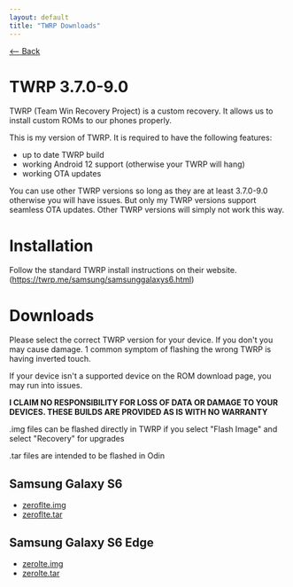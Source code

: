 ```yaml
---
layout: default
title: "TWRP Downloads"
---
```

[ <-- Back](/)

# TWRP 3.7.0-9.0
TWRP (Team Win Recovery Project) is a custom recovery. It allows us to install custom ROMs to our phones properly. 

This is my version of TWRP. It is required to have the following features:
- up to date TWRP build
- working Android 12 support (otherwise your TWRP will hang)
- working OTA updates

You can use other TWRP versions so long as they are at least 3.7.0-9.0 otherwise you will have issues. But only my TWRP versions support seamless OTA updates. Other TWRP versions will simply not work this way.

# Installation
Follow the standard TWRP install instructions on their website. (<https://twrp.me/samsung/samsunggalaxys6.html>)

# Downloads
Please select the correct TWRP version for your device. If you don't you may cause damage. 1 common symptom of flashing the wrong TWRP is having inverted touch. 

If your device isn't a supported device on the ROM download page, you may run into issues.

**I CLAIM NO RESPONSIBILITY FOR LOSS OF DATA OR DAMAGE TO YOUR DEVICES. THESE BUILDS ARE PROVIDED AS IS WITH NO WARRANTY**

.img files can be flashed directly in TWRP if you select "Flash Image" and select "Recovery" for upgrades  

.tar files are intended to be flashed in Odin

## Samsung Galaxy S6
- [zeroflte.img](https://github.com/fakemanoan/TWRP-Releases/releases/download/TWRP_3.7.0-9.0_19012024/TWRP_3.7.0-9.0_zeroflte_19012024.img)
- [zeroflte.tar](https://github.com/fakemanoan/TWRP-Releases/releases/download/TWRP_3.7.0-9.0_19012024/TWRP_3.7.0-9.0_zeroflte_19012024.tar)

## Samsung Galaxy S6 Edge
- [zerolte.img](https://github.com/fakemanoan/TWRP-Releases/releases/download/TWRP_3.7.0-9.0_19012024/TWRP_3.7.0-9.0_zerolte_19012024.img)
- [zerolte.tar](https://github.com/fakemanoan/TWRP-Releases/releases/download/TWRP_3.7.0-9.0_19012024/TWRP_3.7.0-9.0_zerolte_19012024.tar)
